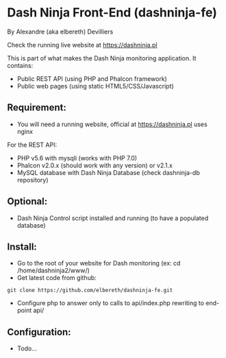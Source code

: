 # Dash Ninja Front-End (dashninja-fe)
By Alexandre (aka elbereth) Devilliers

Check the running live website at https://dashninja.pl

This is part of what makes the Dash Ninja monitoring application.
It contains:
- Public REST API (using PHP and Phalcon framework)
- Public web pages (using static HTML5/CSS/Javascript)

## Requirement:
* You will need a running website, official at https://dashninja.pl uses nginx

For the REST API:
* PHP v5.6 with mysqli (works with PHP 7.0)
* Phalcon v2.0.x (should work with any version) or v2.1.x
* MySQL database with Dash Ninja Database (check dashninja-db repository)

## Optional:
* Dash Ninja Control script installed and running (to have a populated database)

## Install:
* Go to the root of your website for Dash monitoring (ex: cd /home/dashninja2/www/)
* Get latest code from github:
```shell
git clone https://github.com/elbereth/dashninja-fe.git
```

* Configure php to answer only to calls to api/index.php rewriting to end-point api/

## Configuration:
* Todo...
